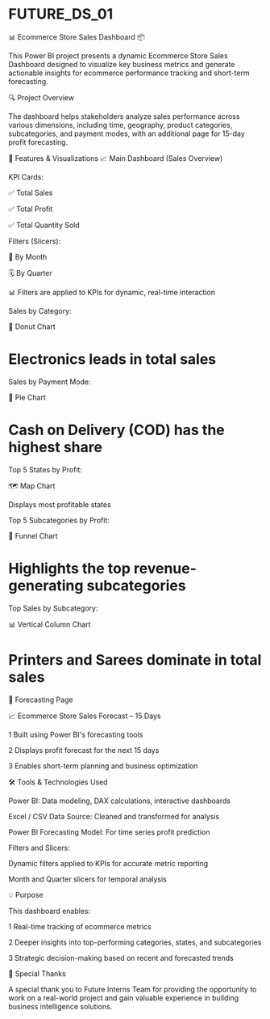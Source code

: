 # FUTURE_DS_01
📊 Ecommerce Store Sales Dashboard 📦

This Power BI project presents a dynamic Ecommerce Store Sales Dashboard designed to visualize key business metrics and generate actionable insights for ecommerce performance tracking and short-term forecasting.

🔍 Project Overview

The dashboard helps stakeholders analyze sales performance across various dimensions, including time, geography, product categories, subcategories, and payment modes, with an additional page for 15-day profit forecasting.

🧩 Features & Visualizations
📈 Main Dashboard (Sales Overview)

KPI Cards:

✅ Total Sales

✅ Total Profit

✅ Total Quantity Sold

Filters (Slicers):

📅 By Month

🗓️ By Quarter

📊 Filters are applied to KPIs for dynamic, real-time interaction

Sales by Category:

📙 Donut Chart

# Electronics leads in total sales

Sales by Payment Mode:

🧾 Pie Chart

 # Cash on Delivery (COD) has the highest share

Top 5 States by Profit:

🗺️ Map Chart

Displays most profitable states

Top 5 Subcategories by Profit:

🔻 Funnel Chart

# Highlights the top revenue-generating subcategories

Top Sales by Subcategory:

📊 Vertical Column Chart

# Printers and Sarees dominate in total sales

🔮 Forecasting Page

📈 Ecommerce Store Sales Forecast – 15 Days

1 Built using Power BI's forecasting tools

2 Displays profit forecast for the next 15 days

3 Enables short-term planning and business optimization

🛠️ Tools & Technologies Used

Power BI: Data modeling, DAX calculations, interactive dashboards

Excel / CSV Data Source: Cleaned and transformed for analysis

Power BI Forecasting Model: For time series profit prediction

Filters and Slicers:

Dynamic filters applied to KPIs for accurate metric reporting

Month and Quarter slicers for temporal analysis

💡 Purpose

This dashboard enables:

1 Real-time tracking of ecommerce metrics

2 Deeper insights into top-performing categories, states, and subcategories

3 Strategic decision-making based on recent and forecasted trends

🙏 Special Thanks

A special thank you to Future Interns Team for providing the opportunity to work on a real-world project and gain valuable experience in building business intelligence solutions.

